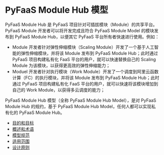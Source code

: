 # PyFaaS Module Hub 模型

PyFaaS Module Hub 是 PyFaaS 项目针对可插拔模块（Module）的共享平台。PyFaaS Module 开发者可以将开发完成且符合 PyFaaS Module Model 的模块发布到 PyFaaS Module Hub，以便其它 PyFaaS 平台所有者快速进行使用。例如：

- Module 开发者针对弹性伸缩模块（Scaling Module）开发了一个基于人工智能的弹性伸缩模块，并将该 Module 发布到 PyFaaS Module
  Hub；此时通过 PyFaaS 项目构建私有化 FaaS 平台的用户，就可以快速替换自己的 Scaling Module 为该模块，以获得更高效的弹性伸缩能力；
- Moduel 开发者针对执行模块（Work Module）开发了一个调度到阿里云函数计算（FC）的执行模块，并将该 Module 发布到 PyFaaS Module
  Hub；此时通过 PyFaaS 项目构建私有化 FaaS 平台的用户，就可以快速将该模块增加到自己的 Work Module，以获得多云调度的能力；

PyFaaS Module Hub 模型（全称 PyFaaS Module Hub Model），是对 PyFaaS Module Hub 的规约，基于 PyFaaS Module Hub Model，任何人都可以实现私有化的 PyFaaS Module Hub。

- [目的和目标](./1.purpose_and_goals.md)
- [概述和术语](./2.overview_and_terminology.md)
- [模型规范](./3.hub_model.md)
- [适用范围](./4.application_scopes.md)
- [设计原则](./5.design_principles.md)